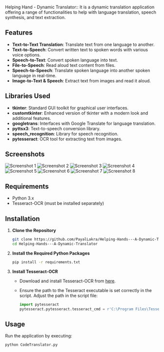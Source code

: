Helping Hand - Dynamic Translator:: It is a dynamic translation application offering a range of functionalities to help with language translation, speech synthesis, and text extraction. 

## Features

- **Text-to-Text Translation**: Translate text from one language to another.
- **Text-to-Speech**: Convert written text to spoken words with various voice options.
- **Speech-to-Text**: Convert spoken language into text.
- **File-to-Speech**: Read aloud text content from files.
- **Speech-to-Speech**: Translate spoken language into another spoken language in real-time.
- **Image-to-Text & Speech**: Extract text from images and read it aloud.

## Libraries Used

- **tkinter**: Standard GUI toolkit for graphical user interfaces.
- **customtkinter**: Enhanced version of tkinter with a modern look and additional features.
- **googletrans**: Interfaces with Google Translate for language translation.
- **pyttsx3**: Text-to-speech conversion library.
- **speech_recognition**: Library for speech recognition.
- **pytesseract**: OCR tool for extracting text from images.

## Screenshots

![Screenshot 1](https://github.com/user-attachments/assets/f4ee2b57-6903-43ab-88b4-b2f685dcc0a7)
![Screenshot 2](https://github.com/user-attachments/assets/7a0e1f8d-a62e-481a-8fcd-243d070f6437)
![Screenshot 3](https://github.com/user-attachments/assets/2d961ae3-1c31-4db2-ac10-760f390baa22)
![Screenshot 4](https://github.com/user-attachments/assets/e14b3cdb-dd1c-4db4-a786-d691d7c92a00)
![Screenshot 5](https://github.com/user-attachments/assets/1d21cab7-bcca-400e-a5da-741853767640)
![Screenshot 6](https://github.com/user-attachments/assets/8292195e-45f9-4b7f-97d0-86d8c7cd5017)
![Screenshot 7](https://github.com/user-attachments/assets/8d9c97dc-6430-49c2-a2b3-d733d545a4d7)
![Screenshot 8](https://github.com/user-attachments/assets/9ac0cd20-922f-43c4-91aa-f389a50cbc73)

## Requirements

- Python 3.x
- Tesseract-OCR (must be installed separately)

## Installation

1. **Clone the Repository**

   ```bash
   git clone https://github.com/PayalLakra/Helping-Hands---A-Dynamic-Translator.git
   cd Helping-Hands---A-Dynamic-Translator
   ```

2. **Install the Required Python Packages**

   ```bash
   pip install -r requirements.txt
   ```

3. **Install Tesseract-OCR**

   - Download and install Tesseract-OCR from [here](https://github.com/tesseract-ocr/tesseract).
   - Ensure the path to the Tesseract executable is set correctly in the script. Adjust the path in the script file:

     ```python
     import pytesseract
     pytesseract.pytesseract.tesseract_cmd = r'C:\Program Files\Tesseract-OCR\tesseract.exe'
     ```

## Usage

Run the application by executing:

```bash
python CodeTranslator.py
```


